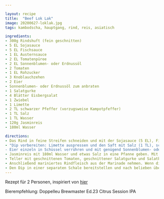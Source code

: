 ```yaml
---

layout: recipe
title:  "Beef Lok Lak"
image: 20200627-loklak.jpg
tags: kambodscha, hauptgang, rind, reis, asiatisch

ingredients:
- 300g Rindshuft (fein geschnitten)
- 5 EL Sojasauce
- 5 EL Fischsauce
- 1 EL Austernsauce
- 2 EL Tomatenpüree
- 2 EL Sonnenblumen- oder Erdnussöl
- 2 Tomaten
- 1 EL Rohzucker
- 3 Knoblauchzehen
- 2 Eier
- Sonnenblumen- oder Erdnussöl zum anbraten
- 1 Salatgurke
- 4 Blätter Eisbergsalat
- 1 Zwiebel
- 1 Limette
- 2 TL schwarzer Pfeffer (vorzugsweise Kampotpfeffer)
- 1 TL Salz
- 1 TL Wasser
- 120g Jasminreis
- 180ml Wasser

directions:
- Das Rind in feine Streifen schneiden und mit der Sojasauce (5 EL), Fischsauce (5 EL), Austernsauce (1 EL), passierten Tomaten (2 EL), Zucker (1 EL), dem fein gewürfelten Knoblauch und Pflanzenöl (2 EL) marinieren. Anschließend in den Kühlschrank stellen und für mindestens 60 Minuten ruhen lassen.
- "Dip vorbereiten: Limette auspressen und den Saft mit Salz (1 TL), schwarzem Pfeffer (2 TL) und Wasser (1 TL) mischen. Anschließend in den Kühlschrank stellen.
- Eier einzeln in Schüssel verrühren und mit genügend Sonnenblumen- oder Erdnussöl zu einem Omelett fritieren"
- Jasminreis mit 180ml Wasser und etwas Salz in eine Pfanne geben. Mit geschlossenem Deckel zum Kochen bringen und anschliessend die Platte ausschalten. Den Deckel während mindestens 15 Minuten (je nach Reis) nicht öffnen. Der Reis sollte anschliessend gar sein. 
- Teller mit geschnittenen Tomaten, geschnittener Salatgurke und Salatblättern dekorieren. Später Reis und gebratenes Ei hinzufügen.
- Anschließend mariniertes Rindfleisch aus der Marinade nehmen. Wenn die gesamte Marinade mit angebraten wird, schmeckt das Gericht zu salzig. Pfanne mit etwas Öl anheizen und das Fleisch scharf anbraten. Optional kann die restliche Marinade noch erwärmt und separat zum nachwürzen bereitgestellt werden. Auf den vorbereiteten Tellern servieren. 
- Den Dip in einer separaten Schale bereitstellen und nach belieben über dem Gericht verteilen oder darin dippen.
---
```


Rezept für 2 Personen, inspiriert von [hier](https://tripangkor.de/kambodscha/essen-in-kambodscha/beef-lok-lak-rezept/)

Bierempfehlung: Doppelleu Brewmaster Ed.23 Citrus Session IPA
